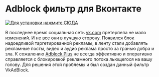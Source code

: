 # Adblock фильтр для Вконтакте  

[![Для установки нажмите СЮДА](https://screenshotscdn.firefoxusercontent.com/images/4df7ab7f-6f60-4c76-be21-7c549641d4c8.png)](https://subscribe.adblockplus.org/?location=https://raw.githubusercontent.com/draig/vkadblock/master/filter.txt)  

В последнее время социальная сеть [vk.com](https://vk.com/) претерпела не мало изменений. И не все они в лучшую сторону. Появился блок надоедливой таргетированной рекламы, в ленту стали добавлять рекламные посты, видео и аудио реклама просто за гранью добра и зла.
К сожалению [Adblock Plus](https://adblockplus.org/ "Официальный сайт Adblock Plus") не всегда эффективно и оперативно справляется с блокировкой рекламного потока льющегося на вашу голову.
Для решения этой проблемы и был создан данный фильтр VkAdBlock.
